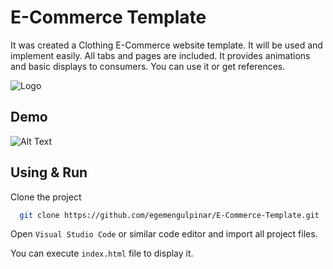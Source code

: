 # E-Commerce Template
It was created a Clothing E-Commerce website template. It will be used and implement easily. All tabs and pages are included. It provides animations and basic displays to consumers. You can use it or get references.



![Logo](https://www.linkpicture.com/q/screenshot_ecommerce.png)





## Demo



![Alt Text](https://media.giphy.com/media/UMjfSRTpU5XSYp6FnD/giphy.gif?cid=790b7611b2e5c6aaf34752aeb223b97525a071ca1b8db785&rid=giphy.gif&ct=g)
  
## Using & Run 

Clone the project

```bash
  git clone https://github.com/egemengulpinar/E-Commerce-Template.git
```


Open `Visual Studio Code` or similar code editor  and import all project files.

You can execute `index.html` file to display it.









